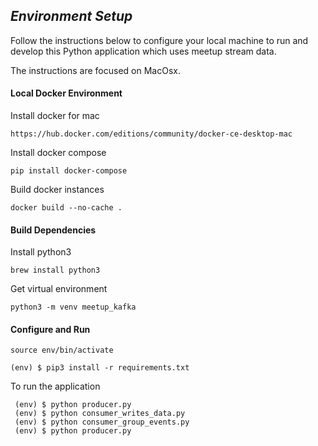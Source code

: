 ## ***Environment Setup***

Follow the instructions below to configure your local machine to run and develop this Python application which uses meetup stream data.

The instructions are focused on MacOsx.

#### Local Docker Environment

Install docker for mac

    https://hub.docker.com/editions/community/docker-ce-desktop-mac

Install docker compose 

    pip install docker-compose
    
Build docker instances

    docker build --no-cache .
    
#### Build Dependencies

Install python3

    brew install python3
    
Get virtual environment

    python3 -m venv meetup_kafka
   
#### Configure and Run

    source env/bin/activate
    
    (env) $ pip3 install -r requirements.txt
    
   To run the application
   
     (env) $ python producer.py
     (env) $ python consumer_writes_data.py
     (env) $ python consumer_group_events.py
     (env) $ python producer.py